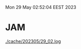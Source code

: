 Mon 29 May 02:52:04 EEST 2023
# JAM
<a href='./cache/202305/29_02.log'>./cache/202305/29_02.log</a>
